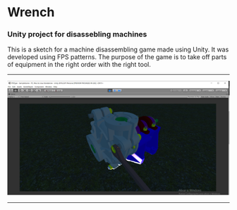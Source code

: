 <h1>Wrench</h1>
<h3>Unity project for disassebling machines</h3>
<p>This is a sketch for a machine disassembling game made using Unity.
 It was developed using FPS patterns. The purpose of the game is to take off parts of equipment in the right order with the right tool.</p>
 <hr>
 <img src="wrench.png" heigh="250"/>
 
<hr>
